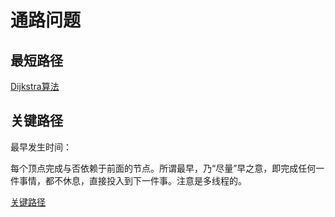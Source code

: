 # 通路问题

## 最短路径

[Dijkstra算法](https://www.zhihu.com/question/20972566/answer/290944499)

## 关键路径

最早发生时间：

每个顶点完成与否依赖于前面的节点。所谓最早，乃“尽量”早之意，即完成任何一件事情，都不休息，直接投入到下一件事。注意是多线程的。

[关键路径](https://zhuanlan.zhihu.com/p/170603727)
